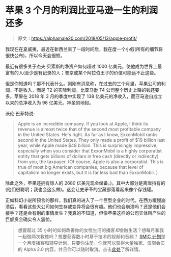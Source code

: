 # 苹果 3 个月的利润比亚马逊一生的利润还多

> 原文：<https://alphamale20.com/2018/05/13/apple-profit/>

我现在在夏威夷，最近在新西兰呆了一段时间后，我在度一个小假(所有的细节将很快公布)，所以今天会很短。

最近有很多关于杰夫·贝索斯的净资产如何超过 1000 亿美元，使他成为世界上最富有的人(至少是有记录的人；普京或某个阿拉伯王子的价值可能远不止这些。

但是你知道吗？那不代表什么。刚刚有消息称，在过去的三个月里，苹果公司的利润，不是收入，而是 T2 的实际利润，比亚马逊 T4 公司整个历史上赚的钱还要多。苹果在 2018 年 3 月的季度中实现了 138 亿美元的净收入，而亚马逊自成立以来的总净收入为 96 亿美元。神圣的地狱。

沃伦·巴菲特说:

> Apple is an incredible company. If you look at Apple, I think its revenue is almost twice that of the second most profitable company in the United States. He's right. As far as I know, ExxonMobil ranks second in the United States. They only made a profit of $19 billion last year, while Apple made $48 billion. This is surprisingly impressive, especially when you consider that ExxonMobil is a highly corporatist entity that gets billions of dollars in free cash (directly or indirectly) from you, the taxpayer. (Of course, Apple is also a corporatist. This is true of most big American companies, because that level of capitalism no longer exists, but it is far less bad than ExxonMobil. )

除此之外，苹果还拥有惊人的 2680 亿美元现金储备。)。其中大部分是离岸持有的(他们很聪明；我也会这么做)。这会让史矛革的宝藏部落看起来像个存钱罐。

正如科幻小说所预言的那样，我们真的进入了一个巨型企业的时代。在西方缓慢崩溃后，看看这些大公司如何生存或变异将会很有趣。他们也会崩溃吗？还是他们会接手？还是会有别的事情发生？我真的不知道，但像苹果这样的公司实体所产生的巨额资金确实令人震惊。

> 想要超过 35 小时的如何改善你的女性生活的播客*和*金融生活？想每月和我一起做两次教练吗？想要获得数小时基于技术的视频和音频？ [SMIC 计划](https://alphamale20.kartra.com/page/vIL17)是一个月度播客和辅导计划，只要你注册，你就可以获得大量独家、仅限会员的 Alpha 2.0 内容，并且你可以随时取消。点击[此处](https://alphamale20.kartra.com/page/vIL17)了解详情。
> 
> 